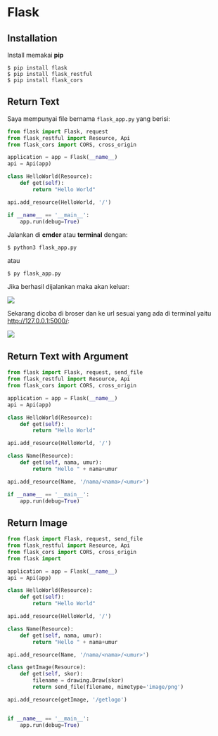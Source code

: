 # Flask

## Installation
Install memakai __pip__
```
$ pip install flask
$ pip install flask_restful
$ pip install flask_cors
```
## Return Text

Saya mempunyai file bernama `flask_app.py` yang berisi:
```python
from flask import Flask, request
from flask_restful import Resource, Api
from flask_cors import CORS, cross_origin

application = app = Flask(__name__)
api = Api(app)

class HelloWorld(Resource):
    def get(self):
        return "Hello World"

api.add_resource(HelloWorld, '/')

if __name__ == '__main__':
    app.run(debug=True)
```

Jalankan di __cmder__ atau __terminal__ dengan:
```
$ python3 flask_app.py
```
atau
```
$ py flask_app.py
```
Jika berhasil dijalankan maka akan keluar:

![](https://github.com/kresnajenie/curriculum-python/blob/master/wiki_images/Flask/terminal.png)

Sekarang dicoba di broser dan ke url sesuai yang ada di terminal yaitu http://127.0.0.1:5000/:

![](https://github.com/kresnajenie/curriculum-python/blob/master/wiki_images/Flask/browser.png)


## Return Text with Argument

```python
from flask import Flask, request, send_file
from flask_restful import Resource, Api
from flask_cors import CORS, cross_origin

application = app = Flask(__name__)
api = Api(app)

class HelloWorld(Resource):
    def get(self):
        return "Hello World"

api.add_resource(HelloWorld, '/')

class Name(Resource):
    def get(self, nama, umur):
        return "Hello " + nama+umur

api.add_resource(Name, '/nama/<nama>/<umur>')

if __name__ == '__main__':
    app.run(debug=True)
```

## Return Image

```python
from flask import Flask, request, send_file
from flask_restful import Resource, Api
from flask_cors import CORS, cross_origin
from flask import 

application = app = Flask(__name__)
api = Api(app)

class HelloWorld(Resource):
    def get(self):
        return "Hello World"

api.add_resource(HelloWorld, '/')

class Name(Resource):
    def get(self, nama, umur):
        return "Hello " + nama+umur

api.add_resource(Name, '/nama/<nama>/<umur>')

class getImage(Resource):
    def get(self, skor):
        filename = drawing.Draw(skor)
        return send_file(filename, mimetype='image/png')

api.add_resource(getImage, '/getlogo')


if __name__ == '__main__':
    app.run(debug=True)
```